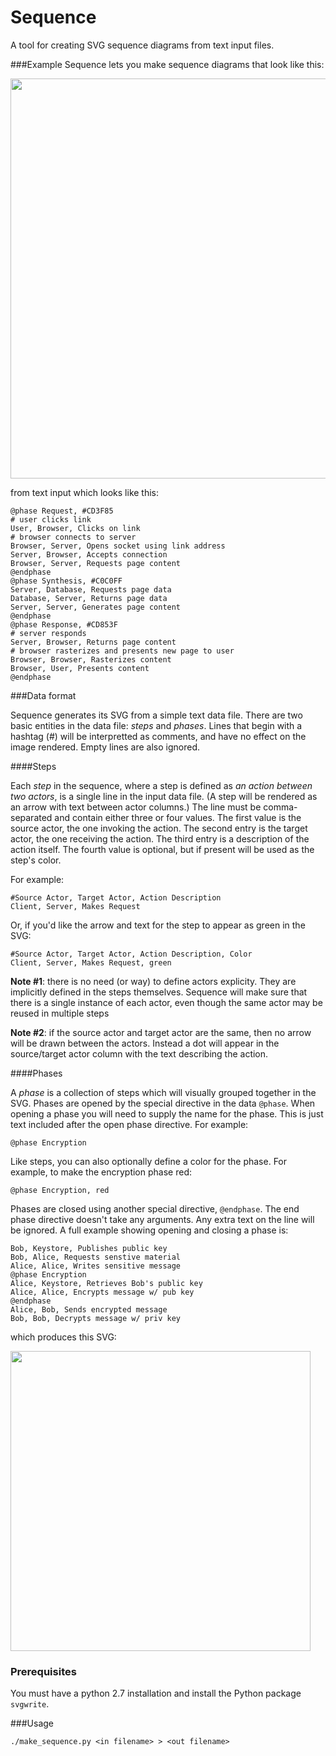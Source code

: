 # Sequence
A tool for creating SVG sequence diagrams from text input files.

###Example
Sequence lets you make sequence diagrams that look like this:

<img src="http://jasonreisman.github.io/sequence/test.png" width="640`">

from text input which looks like this:
```
@phase Request, #CD3F85
# user clicks link
User, Browser, Clicks on link
# browser connects to server
Browser, Server, Opens socket using link address
Server, Browser, Accepts connection
Browser, Server, Requests page content
@endphase
@phase Synthesis, #C0C0FF
Server, Database, Requests page data
Database, Server, Returns page data
Server, Server, Generates page content
@endphase
@phase Response, #CD853F
# server responds
Server, Browser, Returns page content
# browser rasterizes and presents new page to user
Browser, Browser, Rasterizes content
Browser, User, Presents content
@endphase
```
###Data format

Sequence generates its SVG from a simple text data file.  There are two basic entities in the data file: _steps_ and _phases_.  Lines that begin with a hashtag (#) will be interpretted as comments, and have no effect on the image rendered.  Empty lines are also ignored.

####Steps

Each _step_ in the sequence, where a step is defined as _an action between two actors_, is a single line in the input data file.  (A step will be rendered as an arrow with text between actor columns.)  The line must be comma-separated and contain either three or four values.  The first value is the source actor, the one invoking the action.  The second entry is the target actor, the one receiving the action.  The third entry is a description of the action itself.  The fourth value is optional, but if present will be used as the step's color.

For example:
```
#Source Actor, Target Actor, Action Description
Client, Server, Makes Request
```

Or, if you'd like the arrow and text for the step to appear as green in the SVG:

```
#Source Actor, Target Actor, Action Description, Color
Client, Server, Makes Request, green
```

**Note #1**: there is no need (or way) to define actors explicity.  They are implicitly defined in the steps themselves.  Sequence will make sure that there is a single instance of each actor, even though the same actor may be reused in multiple steps

**Note #2**: if the source actor and target actor are the same, then no arrow will be drawn between the actors.  Instead a dot will appear in the source/target actor column with the text describing the action.

####Phases

A _phase_ is a collection of steps which will visually grouped together in the SVG.  Phases are opened by the special directive in the data `@phase`.  When opening a phase you will need to supply the name for the phase.  This is just text included after the open phase directive.  For example:

```
@phase Encryption
```

Like steps, you can also optionally define a color for the phase.  For example, to make the encryption phase red:

```
@phase Encryption, red
```

Phases are closed using another special directive, `@endphase`.  The end phase directive doesn't take any arguments.  Any extra text on the line will be ignored.  A full example showing opening and closing a phase is:

```
Bob, Keystore, Publishes public key
Bob, Alice, Requests senstive material
Alice, Alice, Writes sensitive message
@phase Encryption
Alice, Keystore, Retrieves Bob's public key
Alice, Alice, Encrypts message w/ pub key
@endphase
Alice, Bob, Sends encrypted message
Bob, Bob, Decrypts message w/ priv key
```

which produces this SVG:

<img src="http://jasonreisman.github.io/sequence/alice_bob.png" width="480`">

### Prerequisites
You must have a python 2.7 installation and install the Python package `svgwrite`.

###Usage
```
./make_sequence.py <in filename> > <out filename>
```
